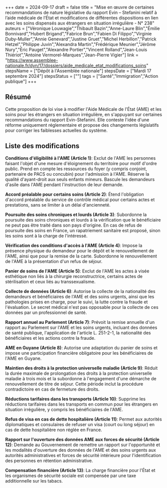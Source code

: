 +++
date = 2024-09-17
draft = false
title = "Mise en œuvre de certaines recommandations de nature législative du rapport Evin – Stefanini relatif à l’aide médicale de l’État et modifications de différentes dispositions en lien avec les soins dispensés aux étrangers en situation irrégulière - N° 238"
auteurs = ["Véronique Louwagie","Thibault Bazin","Anne-Laure Blin","Émilie Bonnivard","Hubert Brigand","Fabrice Brun","Fabien Di Filippo","Virginie Duby-Muller","Annie Genevard","Justine Gruet","Michel Herbillon","Patrick Hetzel","Philippe Juvin","Alexandra Martin","Frédérique Meunier","Jérôme Nury","Éric Pauget","Alexandre Portier","Vincent Rolland","Jean-Louis Thiériot","Antoine Vermorel-Marques","Jean-Pierre Vigier"]
link = "https://www.assemblee-nationale.fr/dyn/17/dossiers/aide_medicale_etat_modifications_soins"
stepsName = ["Dépôt à l'Assemblée nationale"]
stepsDate = ["Mardi 17 septembre 2024"]
stepsStatus = [""]
tags = ["Santé","Immigration","Action publique"]
+++

## Résumé

Cette proposition de loi vise à modifier l'Aide Médicale de l'État (AME) et les soins pour les étrangers en situation irrégulière, en s'appuyant sur certaines recommandations du rapport Evin-Stefanini. Elle conteste l'idée d'une réforme uniquement réglementaire et propose des changements législatifs pour corriger les faiblesses actuelles du système.

## Liste des modifications

**Conditions d'éligibilité à l'AME (Article 1)**: Exclut de l'AME les personnes faisant l'objet d'une mesure d'éloignement du territoire pour motif d'ordre public. Prend en compte les ressources du foyer (y compris conjoint, partenaire de PACS ou concubin) pour l'admission à l'AME. Réserve la qualité d'ayant-droit aux seuls enfants mineurs. Bascule les demandeurs d'asile dans l'AME pendant l'instruction de leur demande.

**Accord préalable pour certains soins (Article 2)**: Étend l'obligation d'accord préalable du service de contrôle médical pour certains actes et prestations, sans se limiter à un délai d'ancienneté.

**Poursuite des soins chroniques et lourds (Article 3)**: Subordonne la poursuite des soins chroniques et lourds à la vérification que le bénéficiaire ne peut pas être traité dans son pays d'origine. En cas de refus de poursuite des soins en France, un rapatriement sanitaire est proposé, sinon les soins sont à la charge de l'intéressé.

**Vérification des conditions d'accès à l'AME (Article 4)**: Impose la présence physique du demandeur pour le dépôt et le renouvellement de l'AME, ainsi que pour la remise de la carte. Subordonne le renouvellement de l'AME à la présentation d'un refus de séjour.

**Panier de soins de l'AME (Article 5)**: Exclut de l'AME les actes à visée esthétique non liés à la chirurgie reconstructrice, certains actes de stérilisation et ceux liés au transsexualisme.

**Collecte de données (Article 6)**: Autorise la collecte de la nationalité des demandeurs et bénéficiaires de l'AME et des soins urgents, ainsi que les pathologies prises en charge, pour le suivi, la lutte contre la fraude et l'évaluation. Le secret médical n'est pas opposable pour la collecte de ces données par un professionnel de santé.

**Rapport annuel au Parlement (Article 7)**: Prévoit la remise annuelle d'un rapport au Parlement sur l'AME et les soins urgents, incluant des données de santé publique, l'application de l'article L. 251-2-1, la nationalité des bénéficiaires et les actions contre la fraude.

**AME en Guyane (Article 8)**: Autorise une adaptation du panier de soins et impose une participation financière obligatoire pour les bénéficiaires de l'AME en Guyane.

**Maintien des droits à la protection universelle maladie (Article 9)**: Réduit la durée maximale de prolongation des droits à la protection universelle maladie à trois mois et la subordonne à l'engagement d'une démarche de renouvellement de titre de séjour. Cette période inclut la procédure contradictoire en cas de fermeture des droits.

**Réductions tarifaires dans les transports (Article 10)**: Supprime les réductions tarifaires dans les transports en commun pour les étrangers en situation irrégulière, y compris les bénéficiaires de l'AME.

**Refus de visa en cas de dette hospitalière (Article 11)**: Permet aux autorités diplomatiques et consulaires de refuser un visa (court ou long séjour) en cas de dette hospitalière non réglée en France.

**Rapport sur l'ouverture des données AME aux forces de sécurité (Article 12)**: Demande au Gouvernement de remettre un rapport sur l'opportunité et les modalités d'ouverture des données de l'AME et des soins urgents aux autorités administratives et forces de sécurité intérieure pour l'identification des personnes en rétention administrative.

**Compensation financière (Article 13)**: La charge financière pour l'État et les organismes de sécurité sociale est compensée par une taxe additionnelle sur les tabacs.
